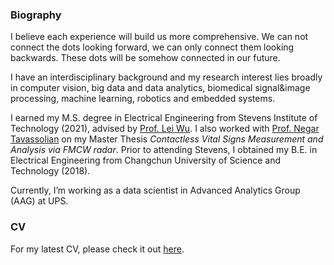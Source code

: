 ### Biography 

I believe each experience will build us more comprehensive. We can not connect the dots looking forward, we can only connect them looking backwards. These dots will be somehow connected in our future.

I have an interdisciplinary background and my research interest lies broadly in computer vision, big data and data analytics, biomedical signal&image processing, machine learning, robotics and embedded systems.

I earned my M.S. degree in Electrical Engineering from Stevens Institute of Technology (2021), advised by [Prof. Lei Wu](https://sites.google.com/site/leiwupes/News?authuser=0). I also worked with [Prof. Negar Tavassolian](https://www.tavassolian-lab.com/people) on my Master Thesis _Contactless Vital Signs Measurement and Analysis via FMCW radar_. Prior to attending Stevens, I obtained my B.E. in Electrical Engineering from Changchun University of Science and Technology (2018).

Currently, I’m working as a data scientist in Advanced Analytics Group (AAG) at UPS.

### CV

For my latest CV, please check it out [here](https://winstonyang117.github.io/cv/).


